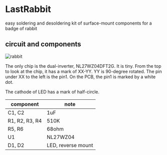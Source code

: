 # LastRabbit
easy soldering and desoldering kit of surface-mount components for a badge of rabbit

## circuit and components

![rabbit](https://github.com/ndGarage/LastRabbit/blob/main/rabbit-back.png)

The only chip is the dual-inverter, NL27WZ04DFT2G. It is tiny. From the top to look at the chip, it has a mark of XX-YY. YY is 90-degree rotated. The pin under XX to the left is the pin1. On the PCB, the pin1 is marked by a white dot.

The cathode of LED has a mark of half-circle.

| component | note |
| --------- | ---- |
| C1, C2 | 1uF |
| R1, R2, R3, R4 | 510K |
| R5, R6 | 68ohm |
| U1 | NL27WZ04 |
| D1, D2 | LED, reverse mount |
